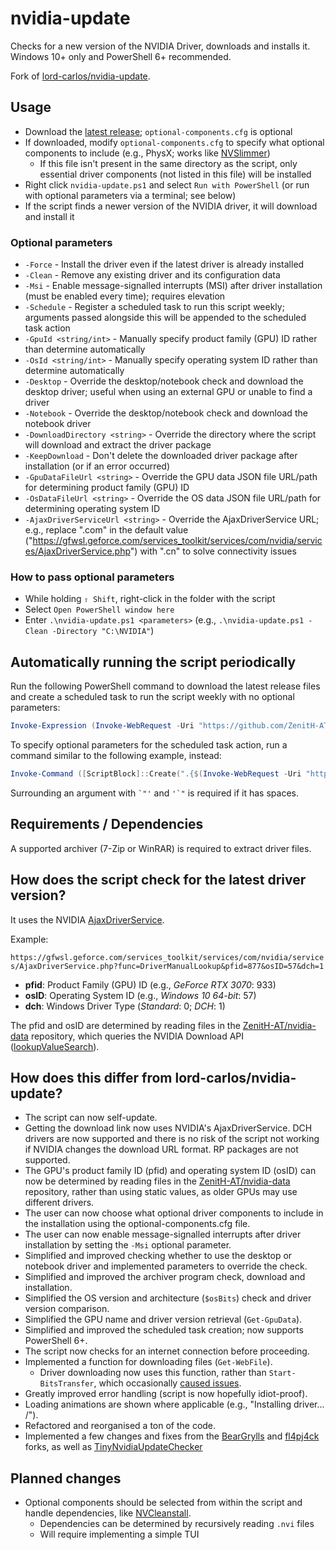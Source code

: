 # nvidia-update

Checks for a new version of the NVIDIA Driver, downloads and installs it. Windows 10+ only and PowerShell 6+ recommended.

Fork of [lord-carlos/nvidia-update](https://github.com/lord-carlos/nvidia-update).

## Usage

- Download the [latest release](https://github.com/ZenitH-AT/nvidia-update/releases/latest); `optional-components.cfg` is optional
- If downloaded, modify `optional-components.cfg` to specify what optional components to include (e.g., PhysX; works like [NVSlimmer](https://forums.guru3d.com/threads/nvslimmer-nvidia-driver-slimming-utility.423072))
	- If this file isn't present in the same directory as the script, only essential driver components (not listed in this file) will be installed
- Right click `nvidia-update.ps1` and select `Run with PowerShell` (or run with optional parameters via a terminal; see below)
- If the script finds a newer version of the NVIDIA driver, it will download and install it

### Optional parameters

- `-Force` - Install the driver even if the latest driver is already installed
- `-Clean` - Remove any existing driver and its configuration data
- `-Msi` - Enable message-signalled interrupts (MSI) after driver installation (must be enabled every time); requires elevation
- `-Schedule` - Register a scheduled task to run this script weekly; arguments passed alongside this will be appended to the scheduled task action
- `-GpuId <string/int>` - Manually specify product family (GPU) ID rather than determine automatically
- `-OsId <string/int>` - Manually specify operating system ID rather than determine automatically
- `-Desktop` - Override the desktop/notebook check and download the desktop driver; useful when using an external GPU or unable to find a driver
- `-Notebook` - Override the desktop/notebook check and download the notebook driver
- `-DownloadDirectory <string>` - Override the directory where the script will download and extract the driver package
- `-KeepDownload` - Don't delete the downloaded driver package after installation (or if an error occurred)
- `-GpuDataFileUrl <string>` - Override the GPU data JSON file URL/path for determining product family (GPU) ID
- `-OsDataFileUrl <string>` - Override the OS data JSON file URL/path for determining operating system ID
- `-AjaxDriverServiceUrl <string>` - Override the AjaxDriverService URL; e.g., replace ".com" in the default value ("https://gfwsl.geforce.com/services_toolkit/services/com/nvidia/services/AjaxDriverService.php") with ".cn" to solve connectivity issues

### How to pass optional parameters

- While holding `⇧ Shift`, right-click in the folder with the script
- Select `Open PowerShell window here`
- Enter `.\nvidia-update.ps1 <parameters>` (e.g., `.\nvidia-update.ps1 -Clean -Directory "C:\NVIDIA"`)

## Automatically running the script periodically

Run the following PowerShell command to download the latest release files and create a scheduled task to run the script weekly with no optional parameters:

```ps1
Invoke-Expression (Invoke-WebRequest -Uri "https://github.com/ZenitH-AT/nvidia-update/raw/main/schedule.ps1")
```

To specify optional parameters for the scheduled task action, run a command similar to the following example, instead:

```ps1
Invoke-Command ([ScriptBlock]::Create(".{$(Invoke-WebRequest -Uri "https://github.com/ZenitH-AT/nvidia-update/raw/main/schedule.ps1")} -Force -DownloadDir `"'C:\Users\user\NVIDIA download'`""))
```

Surrounding an argument with `` `"' `` and `` '`" `` is required if it has spaces.

## Requirements / Dependencies

A supported archiver (7-Zip or WinRAR) is required to extract driver files.

## How does the script check for the latest driver version?

It uses the NVIDIA [AjaxDriverService](https://gfwsl.geforce.com/services_toolkit/services/com/nvidia/services/AjaxDriverService.php).

Example:

`https://gfwsl.geforce.com/services_toolkit/services/com/nvidia/services/AjaxDriverService.php?func=DriverManualLookup&pfid=877&osID=57&dch=1`

- **pfid**: Product Family (GPU) ID (e.g., _GeForce RTX 3070_: 933)
- **osID**: Operating System ID (e.g., _Windows 10 64-bit_: 57)
- **dch**: Windows Driver Type (_Standard_: 0; _DCH_: 1)

The pfid and osID are determined by reading files in the [ZenitH-AT/nvidia-data](https://github.com/ZenitH-AT/nvidia-data) repository, which queries the NVIDIA Download API ([lookupValueSearch](https://www.nvidia.com/Download/API/lookupValueSearch.aspx)).

## How does this differ from lord-carlos/nvidia-update?

- The script can now self-update.
- Getting the download link now uses NVIDIA's AjaxDriverService. DCH drivers are now supported and there is no risk of the script not working if NVIDIA changes the download URL format. RP packages are not supported.
- The GPU's product family ID (pfid) and operating system ID (osID) can now be determined by reading files in the [ZenitH-AT/nvidia-data](https://github.com/ZenitH-AT/nvidia-data) repository, rather than using static values, as older GPUs may use different drivers.
- The user can now choose what optional driver components to include in the installation using the optional-components.cfg file.
- The user can now enable message-signalled interrupts after driver installation by setting the `-Msi` optional parameter.
- Simplified and improved checking whether to use the desktop or notebook driver and implemented parameters to override the check.
- Simplified and improved the archiver program check, download and installation.
- Simplified the OS version and architecture (`$osBits`) check and driver version comparison.
- Simplified the GPU name and driver version retrieval (`Get-GpuData`).
- Simplified and improved the scheduled task creation; now supports PowerShell 6+.
- The script now checks for an internet connection before proceeding.
- Implemented a function for downloading files (`Get-WebFile`).
	- Driver downloading now uses this function, rather than `Start-BitsTransfer`, which occasionally [caused issues](https://i.imgur.com/TcCenpo.png).
- Greatly improved error handling (script is now hopefully idiot-proof).
- Loading animations are shown where applicable (e.g., "Installing driver... /").
- Refactored and reorganised a ton of the code.
- Implemented a few changes and fixes from the [BearGrylls](https://github.com/BearGrylls/nvidia-update) and [fl4pj4ck](https://github.com/fl4pj4ck/nvidia-update) forks, as well as [TinyNvidiaUpdateChecker](https://github.com/ElPumpo/TinyNvidiaUpdateChecker)

## Planned changes

- Optional components should be selected from within the script and handle dependencies, like [NVCleanstall](https://www.techpowerup.com/nvcleanstall/).
	- Dependencies can be determined by recursively reading `.nvi` files
	- Will require implementing a simple TUI